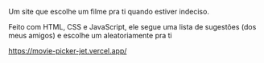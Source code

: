 Um site que escolhe um filme pra ti quando estiver indeciso.

Feito com HTML, CSS e JavaScript, ele segue uma lista de sugestões (dos meus amigos) e escolhe um aleatoriamente pra ti

https://movie-picker-jet.vercel.app/
